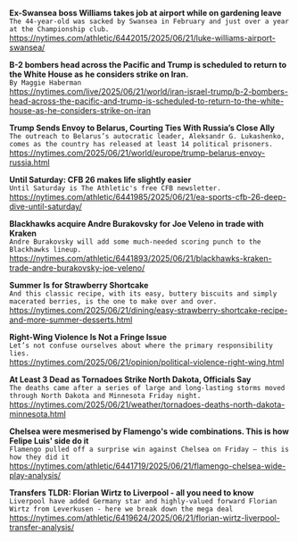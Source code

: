 **Ex-Swansea boss Williams takes job at airport while on gardening leave**\
`The 44-year-old was sacked by Swansea in February and just over a year at the Championship club.`\
https://nytimes.com/athletic/6442015/2025/06/21/luke-williams-airport-swansea/

**B-2 bombers head across the Pacific and Trump is scheduled to return to the White House as he considers strike on Iran.**\
`By Maggie Haberman`\
https://nytimes.com/live/2025/06/21/world/iran-israel-trump/b-2-bombers-head-across-the-pacific-and-trump-is-scheduled-to-return-to-the-white-house-as-he-considers-strike-on-iran

**Trump Sends Envoy to Belarus, Courting Ties With Russia’s Close Ally**\
`The outreach to Belarus’s autocratic leader, Aleksandr G. Lukashenko, comes as the country has released at least 14 political prisoners.`\
https://nytimes.com/2025/06/21/world/europe/trump-belarus-envoy-russia.html

**Until Saturday: CFB 26 makes life slightly easier**\
`Until Saturday is The Athletic's free CFB newsletter.`\
https://nytimes.com/athletic/6441985/2025/06/21/ea-sports-cfb-26-deep-dive-until-saturday/

**Blackhawks acquire Andre Burakovsky for Joe Veleno in trade with Kraken**\
`Andre Burakovsky will add some much-needed scoring punch to the Blackhawks lineup. `\
https://nytimes.com/athletic/6441893/2025/06/21/blackhawks-kraken-trade-andre-burakovsky-joe-veleno/

**Summer Is for Strawberry Shortcake**\
`And this classic recipe, with its easy, buttery biscuits and simply macerated berries, is the one to make over and over.`\
https://nytimes.com/2025/06/21/dining/easy-strawberry-shortcake-recipe-and-more-summer-desserts.html

**Right-Wing Violence Is Not a Fringe Issue**\
`Let’s not confuse ourselves about where the primary responsibility lies.`\
https://nytimes.com/2025/06/21/opinion/political-violence-right-wing.html

**At Least 3 Dead as Tornadoes Strike North Dakota, Officials Say**\
`The deaths came after a series of large and long-lasting storms moved through North Dakota and Minnesota Friday night.`\
https://nytimes.com/2025/06/21/weather/tornadoes-deaths-north-dakota-minnesota.html

**Chelsea were mesmerised by Flamengo's wide combinations. This is how Felipe Luis' side do it**\
`Flamengo pulled off a surprise win against Chelsea on Friday — this is how they did it`\
https://nytimes.com/athletic/6441719/2025/06/21/flamengo-chelsea-wide-play-analysis/

**Transfers TLDR: Florian Wirtz to Liverpool - all you need to know**\
`Liverpool have added Germany star and highly-valued forward Florian Wirtz from Leverkusen - here we break down the mega deal`\
https://nytimes.com/athletic/6419624/2025/06/21/florian-wirtz-liverpool-transfer-analysis/

